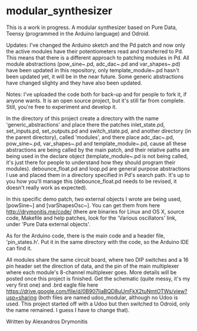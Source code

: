 modular_synthesizer
===================

This is a work in progress. A modular synthesizer based on Pure Data, Teensy (programmed in the Arduino language) and Odroid.

Updates:
I've changed the Arduino sketch and the Pd patch and now only the active modules have their potentiometers read and transferred to Pd.
This means that there is a different approach to patching modules in Pd. All module abstractions (pow_sine~.pd, adc_dac~.pd and var_shapes~.pd) have been updated in this repository, only template_module~.pd hasn't been updated yet, it will be in the near future. Some generic abstractions have changed slighty and they have also been updated.

Notes:
I've uploaded the code both for back-up and for people to fork it, if anyone wants. It is an open source project, but it's still far from complete. Still, you're free to experiment and develop it.

In the directory of this project create a directory with the name 'generic_abstractions' and place there the patches inlet_state.pd, set_inputs.pd, set_outputs.pd and switch_state.pd, and another directory (in the parent directory), called 'modules', and there place adc_dac~.pd, pow_sine~.pd, var_shapes~.pd and template_module~.pd, cause all these abstractions are being called by the main patch, and their relative paths are being used in the declare object (template_module~.pd is not being called, it's just there for people to understand how they should program their modules).
debounce_float.pd and loop.pd are general purpose abstractions I use and placed them in a directory specified in Pd's search path. It's up to you how you'll manage this (debounce_float.pd needs to be revised, it doesn't really work as expected).

In this specific demo patch, two external objects I wrote are being used, [powSine~] and [varShapesOsc~]. You can get them from here http://drymonitis.me/code/ (there are binaries for Linux and OS X, source code, Makefile and help patches, look for the 'Various oscillators' link, under 'Pure Data external objects'.

As for the Arduino code, there is the main code and a header file, 'pin_states.h'. Put it in the same directory with the code, so the Arduino IDE can find it.

All modules share the same circuit board, where two DIP switches and a 16 pin header set the direction of data, and the pin of the main multiplexer where each module's 8-channel multiplexer goes. More details will be posted once this project is finished. Get the schematic (quite messy, it's my very first one) and .brd eagle file here https://drive.google.com/file/d/0B907liaBQD8uUmFkX2tuNmtOTWs/view?usp=sharing (both files are named udoo_modular, although no Udoo is used. This project started off with a Udoo but then switched to Odroid, only the name remained. I guess I have to change that).

Written by Alexandros Drymonitis
